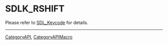 # SDLK_RSHIFT

Please refer to [SDL_Keycode](SDL_Keycode) for details.

----
[CategoryAPI](CategoryAPI), [CategoryAPIMacro](CategoryAPIMacro)

